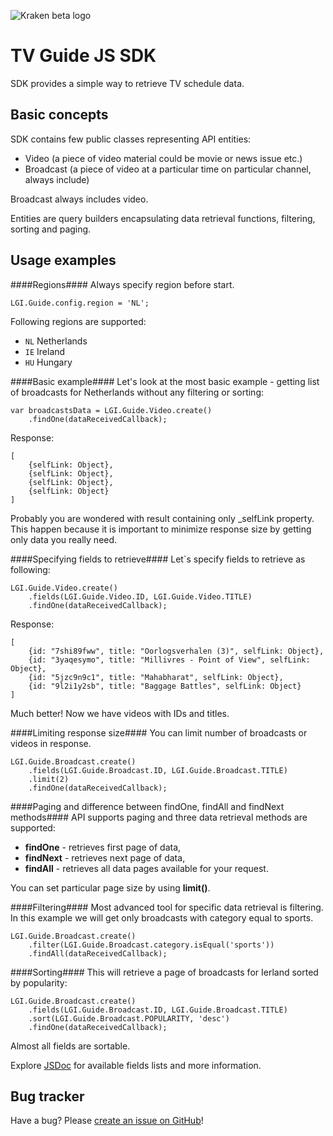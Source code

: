 ![Kraken beta logo](https://github.com/LibertyGlobal/Kraken-SDK/blob/master/doc/img/logo-kraken.png?raw=true)

TV Guide JS SDK
=====================

SDK provides a simple way to retrieve TV schedule data.


Basic concepts
--------------

SDK contains few public classes representing API entities:

* Video (a piece of video material could be movie or news issue etc.)
* Broadcast (a piece of video at a particular time on particular channel, always include)

Broadcast always includes video.

Entities are query builders encapsulating data retrieval functions, filtering, sorting and paging.


Usage examples
--------------

####Regions####
Always specify region before start.

	LGI.Guide.config.region = 'NL';

Following regions are supported:

- `NL` Netherlands
- `IE` Ireland
- `HU` Hungary


####Basic example####
Let's look at the most basic example - getting list of broadcasts for Netherlands without any filtering or sorting:
	
    var broadcastsData = LGI.Guide.Video.create()
    	.findOne(dataReceivedCallback);
    	
Response:

    [
    	{selfLink: Object},
		{selfLink: Object},
		{selfLink: Object},
		{selfLink: Object}
	]

Probably you are wondered with result containing only _selfLink property. This happen because it is important to minimize response size by getting only data you really need.

####Specifying fields to retrieve####
Let`s specify fields to retrieve as following:
    
    LGI.Guide.Video.create()
    	.fields(LGI.Guide.Video.ID, LGI.Guide.Video.TITLE)
    	.findOne(dataReceivedCallback);
    	
Response:
	
	[
		{id: "7shi89fww", title: "Oorlogsverhalen (3)", selfLink: Object},
		{id: "3yaqesymo", title: "Millivres - Point of View", selfLink: Object},
		{id: "5jzc9n9c1", title: "Mahabharat", selfLink: Object},
		{id: "9l2i1y2sb", title: "Baggage Battles", selfLink: Object}
	]
    
Much better! Now we have videos with IDs and titles.

####Limiting response size####
You can limit number of broadcasts or videos in response.

    LGI.Guide.Broadcast.create()
    	.fields(LGI.Guide.Broadcast.ID, LGI.Guide.Broadcast.TITLE)
    	.limit(2)
    	.findOne(dataReceivedCallback);

####Paging and difference between findOne, findAll and findNext methods####
API supports paging and three data retrieval methods are supported:

* __findOne__ - retrieves first page of data,
* __findNext__ - retrieves next page of data,
* __findAll__ - retrieves all data pages available for your request.

You can set particular page size by using __limit()__.


####Filtering####
Most advanced tool for specific data retrieval is filtering. In this example we will get only broadcasts with category equal to sports.

    LGI.Guide.Broadcast.create()
    	.filter(LGI.Guide.Broadcast.category.isEqual('sports'))
    	.findAll(dataReceivedCallback);


####Sorting####
This will retrieve a page of broadcasts for Ierland sorted by popularity:

    LGI.Guide.Broadcast.create()
    	.fields(LGI.Guide.Broadcast.ID, LGI.Guide.Broadcast.TITLE)
        .sort(LGI.Guide.Broadcast.POPULARITY, 'desc')
        .findOne(dataReceivedCallback);

Almost all fields are sortable.
    
Explore [JSDoc](http://htmlpreview.github.io/?http://raw.github.com/LibertyGlobal/Kraken-SDK/master/doc/index.html) for available fields lists and more information.

Bug tracker
-----------

Have a bug? Please [create an issue on GitHub](https://github.com/LibertyGlobal/sdk/issues)!
